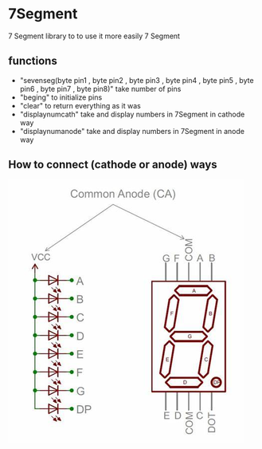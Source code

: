 # 7Segment
7 Segment library to  to use it more easily 7 Segment

## functions

* "sevenseg(byte pin1 , byte pin2 , byte pin3 , byte pin4 , byte pin5 , byte pin6 , byte pin7 , byte pin8)" take number of pins 
* "beging" to initialize pins 
* "clear" to return everything as it was
* "displaynumcath" take and display numbers in 7Segment in cathode way
* "displaynumanode" take and display numbers in 7Segment in anode  way

## How to connect (cathode or anode) ways 

![connect](https://github.com/AmrNagy10/7Segment/blob/main/proxy.jpg)
